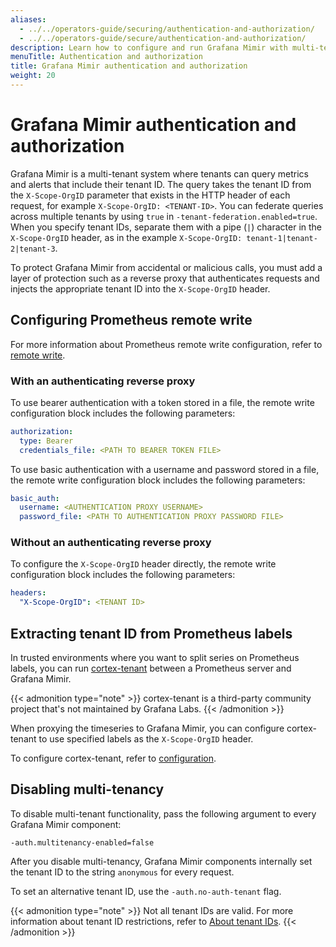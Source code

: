 ```yaml
---
aliases:
  - ../../operators-guide/securing/authentication-and-authorization/
  - ../../operators-guide/secure/authentication-and-authorization/
description: Learn how to configure and run Grafana Mimir with multi-tenancy.
menuTitle: Authentication and authorization
title: Grafana Mimir authentication and authorization
weight: 20
---
```


# Grafana Mimir authentication and authorization

Grafana Mimir is a multi-tenant system where tenants can query metrics and alerts that include their tenant ID.
The query takes the tenant ID from the `X-Scope-OrgID` parameter that exists in the HTTP header of each request, for example `X-Scope-OrgID: <TENANT-ID>`.
You can federate queries across multiple tenants by using `true` in `-tenant-federation.enabled=true`. When you specify tenant IDs, separate them with a pipe (`|`) character in the `X-Scope-OrgID` header, as in the example `X-Scope-OrgID: tenant-1|tenant-2|tenant-3`.

To protect Grafana Mimir from accidental or malicious calls, you must add a layer of protection such as a reverse proxy that authenticates requests and injects the appropriate tenant ID into the `X-Scope-OrgID` header.

## Configuring Prometheus remote write

For more information about Prometheus remote write configuration, refer to [remote write](https://prometheus.io/docs/prometheus/latest/configuration/configuration/#remote_write).

### With an authenticating reverse proxy

To use bearer authentication with a token stored in a file, the remote write configuration block includes the following parameters:

```yaml
authorization:
  type: Bearer
  credentials_file: <PATH TO BEARER TOKEN FILE>
```

To use basic authentication with a username and password stored in a file, the remote write configuration block includes the following parameters:

```yaml
basic_auth:
  username: <AUTHENTICATION PROXY USERNAME>
  password_file: <PATH TO AUTHENTICATION PROXY PASSWORD FILE>
```

### Without an authenticating reverse proxy

To configure the `X-Scope-OrgID` header directly, the remote write configuration block includes the following parameters:

```yaml
headers:
  "X-Scope-OrgID": <TENANT ID>
```

## Extracting tenant ID from Prometheus labels

In trusted environments where you want to split series on Prometheus labels, you can run [cortex-tenant](https://github.com/blind-oracle/cortex-tenant) between a Prometheus server and Grafana Mimir.

{{< admonition type="note" >}}
cortex-tenant is a third-party community project that's not maintained by Grafana Labs.
{{< /admonition >}}

When proxying the timeseries to Grafana Mimir, you can configure cortex-tenant to use specified labels as the `X-Scope-OrgID` header.

To configure cortex-tenant, refer to [configuration](https://github.com/blind-oracle/cortex-tenant#configuration).

## Disabling multi-tenancy

To disable multi-tenant functionality, pass the following argument to every Grafana Mimir component:

`-auth.multitenancy-enabled=false`

After you disable multi-tenancy, Grafana Mimir components internally set the tenant ID to the string `anonymous` for every request.

To set an alternative tenant ID, use the `-auth.no-auth-tenant` flag.

{{< admonition type="note" >}}
Not all tenant IDs are valid.
For more information about tenant ID restrictions, refer to [About tenant IDs](../../../configure/about-tenant-ids/).
{{< /admonition >}}
